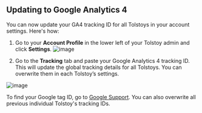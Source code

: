 ## Updating to Google Analytics 4

You can now update your GA4 tracking ID for all Tolstoys in your account settings. Here's how:

1. Go to your **Account Profile** in the lower left of your Tolstoy admin and click **Settings**.
![image](https://github.com/user-attachments/assets/6f5f8b98-6e81-42dc-bdf9-74519c237702)

2. Go to the **Tracking** tab and paste your Google Analytics 4 tracking ID. This will update the global tracking details for all Tolstoys. You can overwrite them in each Tolstoy’s settings.

![image](https://github.com/user-attachments/assets/a84b0bbf-6e8b-4c06-9356-b991714b7b87)


To find your Google tag ID, go to [Google Support](https://support.google.com/analytics/answer/9539598). You can also overwrite all previous individual Tolstoy's tracking IDs.
